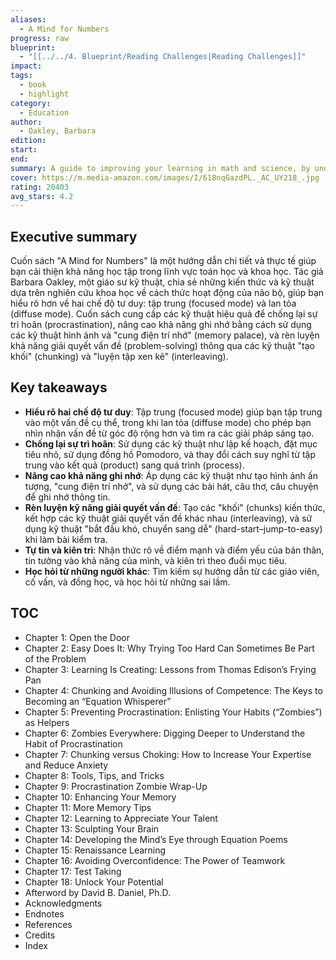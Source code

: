 ```yaml
---
aliases:
  - A Mind for Numbers
progress: raw
blueprint:
  - "[[../../4. Blueprint/Reading Challenges|Reading Challenges]]"
impact: 
tags:
  - book
  - highlight
category:
  - Education
author:
  - Oakley, Barbara
edition: 
start: 
end: 
summary: A guide to improving your learning in math and science, by understanding how your brain works and using effective techniques for focus, memory, and problem solving.
cover: https://m.media-amazon.com/images/I/618nqGazdPL._AC_UY218_.jpg
rating: 20403
avg_stars: 4.2
---
```



## Executive summary

Cuốn sách "A Mind for Numbers" là một hướng dẫn chi tiết và thực tế giúp bạn cải thiện khả năng học tập trong lĩnh vực toán học và khoa học. Tác giả Barbara Oakley, một giáo sư kỹ thuật, chia sẻ những kiến thức và kỹ thuật dựa trên nghiên cứu khoa học về cách thức hoạt động của não bộ, giúp bạn hiểu rõ hơn về hai chế độ tư duy: tập trung (focused mode) và lan tỏa (diffuse mode). Cuốn sách cung cấp các kỹ thuật hiệu quả để chống lại sự trì hoãn (procrastination), nâng cao khả năng ghi nhớ bằng cách sử dụng các kỹ thuật hình ảnh và "cung điện trí nhớ" (memory palace), và rèn luyện khả năng giải quyết vấn đề (problem-solving) thông qua các kỹ thuật "tạo khối" (chunking) và "luyện tập xen kẽ" (interleaving).

## Key takeaways

- **Hiểu rõ hai chế độ tư duy**: Tập trung (focused mode) giúp bạn tập trung vào một vấn đề cụ thể, trong khi lan tỏa (diffuse mode) cho phép bạn nhìn nhận vấn đề từ góc độ rộng hơn và tìm ra các giải pháp sáng tạo.
- **Chống lại sự trì hoãn**: Sử dụng các kỹ thuật như lập kế hoạch, đặt mục tiêu nhỏ, sử dụng đồng hồ Pomodoro, và thay đổi cách suy nghĩ từ tập trung vào kết quả (product) sang quá trình (process).
- **Nâng cao khả năng ghi nhớ**: Áp dụng các kỹ thuật như tạo hình ảnh ấn tượng, "cung điện trí nhớ", và sử dụng các bài hát, câu thơ, câu chuyện để ghi nhớ thông tin.
- **Rèn luyện kỹ năng giải quyết vấn đề**: Tạo các "khối" (chunks) kiến thức, kết hợp các kỹ thuật giải quyết vấn đề khác nhau (interleaving), và sử dụng kỹ thuật "bắt đầu khó, chuyển sang dễ" (hard-start–jump-to-easy) khi làm bài kiểm tra.
- **Tự tin và kiên trì**: Nhận thức rõ về điểm mạnh và điểm yếu của bản thân, tin tưởng vào khả năng của mình, và kiên trì theo đuổi mục tiêu.
- **Học hỏi từ những người khác**: Tìm kiếm sự hướng dẫn từ các giáo viên, cố vấn, và đồng học, và học hỏi từ những sai lầm.

## TOC

- Chapter 1: Open the Door
- Chapter 2: Easy Does It: Why Trying Too Hard Can Sometimes Be Part of the Problem
- Chapter 3: Learning Is Creating: Lessons from Thomas Edison’s Frying Pan
- Chapter 4: Chunking and Avoiding Illusions of Competence: The Keys to Becoming an “Equation Whisperer”
- Chapter 5: Preventing Procrastination: Enlisting Your Habits (“Zombies”) as Helpers
- Chapter 6: Zombies Everywhere: Digging Deeper to Understand the Habit of Procrastination
- Chapter 7: Chunking versus Choking: How to Increase Your Expertise and Reduce Anxiety
- Chapter 8: Tools, Tips, and Tricks
- Chapter 9: Procrastination Zombie Wrap-Up
- Chapter 10: Enhancing Your Memory
- Chapter 11: More Memory Tips
- Chapter 12: Learning to Appreciate Your Talent
- Chapter 13: Sculpting Your Brain
- Chapter 14: Developing the Mind’s Eye through Equation Poems
- Chapter 15: Renaissance Learning
- Chapter 16: Avoiding Overconfidence: The Power of Teamwork
- Chapter 17: Test Taking
- Chapter 18: Unlock Your Potential
- Afterword by David B. Daniel, Ph.D.
- Acknowledgments
- Endnotes
- References
- Credits
- Index
